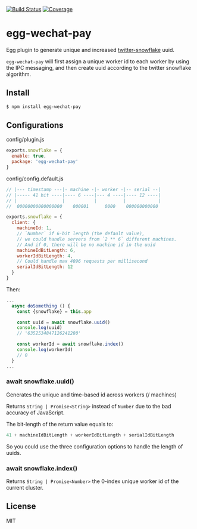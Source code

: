 [![Build Status](https://travis-ci.org/kaelzhang/egg-wechat-pay.svg?branch=master)](https://travis-ci.org/kaelzhang/egg-wechat-pay)
[![Coverage](https://codecov.io/gh/kaelzhang/egg-wechat-pay/branch/master/graph/badge.svg)](https://codecov.io/gh/kaelzhang/egg-wechat-pay)
<!-- optional appveyor tst
[![Windows Build Status](https://ci.appveyor.com/api/projects/status/github/kaelzhang/egg-wechat-pay?branch=master&svg=true)](https://ci.appveyor.com/project/kaelzhang/egg-wechat-pay)
-->
<!-- optional npm version
[![NPM version](https://badge.fury.io/js/err-object.svg)](http://badge.fury.io/js/err-object)
-->
<!-- optional npm downloads
[![npm module downloads per month](http://img.shields.io/npm/dm/err-object.svg)](https://www.npmjs.org/package/err-object)
-->
<!-- optional dependency status
[![Dependency Status](https://david-dm.org/kaelzhang/egg-wechat-pay.svg)](https://david-dm.org/kaelzhang/egg-wechat-pay)
-->

# egg-wechat-pay

Egg plugin to generate unique and increased [twitter-snowflake](https://www.slideshare.net/davegardnerisme/unique-id-generation-in-distributed-systems) uuid.

`egg-wechat-pay` will first assign a unique worker id to each worker by using the IPC messaging, and then create uuid according to the twitter snowflake algorithm.

## Install

```sh
$ npm install egg-wechat-pay
```

## Configurations

config/plugin.js

```js
exports.snowflake = {
  enable: true,
  package: 'egg-wechat-pay'
}
```

config/config.default.js

```js
// |--- timestamp ---|- machine -|- worker -|-- serial --|
// |----- 41 bit ----|---- 6 ----|--- 4 ----|---- 12 ----|
// |                 |           |          |            |
//  00000000000000000    000001      0000    000000000000

exports.snowflake = {
  client: {
    machineId: 1,
    // `Number` if 6-bit length (the default value),
    // we could handle servers from `2 ** 6` different machines.
    // And if 0, there will be no machine id in the uuid
    machineIdBitLength: 6,
    workerIdBitLength: 4,
    // Could handle max 4096 requests per millisecond
    serialIdBitLength: 12
  }
}
```

Then:

```js
...
  async doSomething () {
    const {snowflake} = this.app

    const uuid = await snowflake.uuid()
    console.log(uuid)
    // '6352534847126241280'

    const workerId = await snowflake.index()
    console.log(workerId)
    // 0
  }
...
```

### await snowflake.uuid()

Generates the unique and time-based id across workers (/ machines)

Returns `String | Promise<String>` instead of `Number` due to the bad accuracy of JavaScript.

The bit-length of the return value equals to:

```js
41 + machineIdBitLength + workerIdBitLength + serialIdBitLength
```

So you could use the three configuration options to handle the length of uuids.

### await snowflake.index()

Returns `String | Promise<Number>` the 0-index unique worker id of the current cluster.

## License

MIT

